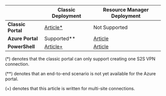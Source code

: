 |  | **Classic Deployment** | **Resource Manager Deployment** |
| --- | --- | --- |
| **Classic Portal** |[Article*](../articles/vpn-gateway/vpn-gateway-site-to-site-create.md) |Not Supported |
| **Azure Portal** |Supported** |[Article](../articles/vpn-gateway/vpn-gateway-howto-site-to-site-resource-manager-portal.md) |
| **PowerShell** |[Article+](../articles/vpn-gateway/vpn-gateway-multi-site.md) |[Article](../articles/vpn-gateway/vpn-gateway-create-site-to-site-rm-powershell.md) |

(*) denotes that the classic portal can only support creating one S2S VPN connection.

(**) denotes that an end-to-end scenario is not yet available for the Azure portal.

(+) denotes that this article is written for multi-site connections.

<!--HONumber=Sep16_HO4-->


